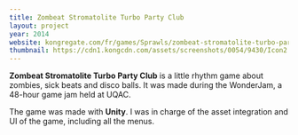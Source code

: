 ```yaml
---
title: Zombeat Stromatolite Turbo Party Club
layout: project
year: 2014
website: kongregate.com/fr/games/Sprawls/zombeat-stromatolite-turbo-party-club
thumbnail: https://cdn1.kongcdn.com/assets/screenshots/0054/9430/Icon2.png
---
```


**Zombeat Stromatolite Turbo Party Club** is a little rhythm game about zombies, sick beats and disco balls. It was made during the WonderJam, a 48-hour game jam held at UQAC.

The game was made with **Unity**. I was in charge of the asset integration and UI of the game, including all the menus.
